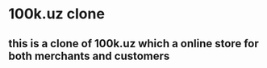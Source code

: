 # 100k.uz clone
## this is a clone of 100k.uz which a online store for both merchants and customers

